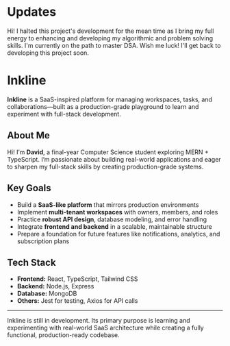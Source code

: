 # Updates
Hi! I halted this project's development for the mean time as I bring my full energy to enhancing and developing my algorithmic and problem solving skills. I'm currently on the path to master DSA. Wish me luck!
I'll get back to developing this project soon.

# Inkline

**Inkline** is a SaaS-inspired platform for managing workspaces, tasks, and collaborations—built as a production-grade playground to learn and experiment with full-stack development.  

## About Me

Hi! I’m **David**, a final-year Computer Science student exploring MERN + TypeScript.
I’m passionate about building real-world applications and eager to sharpen my full-stack skills by creating production-grade systems.

## Key Goals
- Build a **SaaS-like platform** that mirrors production environments  
- Implement **multi-tenant workspaces** with owners, members, and roles  
- Practice **robust API design**, database modeling, and error handling  
- Integrate **frontend and backend** in a scalable, maintainable structure  
- Prepare a foundation for future features like notifications, analytics, and subscription plans  

## Tech Stack
- **Frontend:** React, TypeScript, Tailwind CSS  
- **Backend:** Node.js, Express 
- **Database:** MongoDB  
- **Others:** Jest for testing, Axios for API calls  

---

Inkline is still in development. Its primary purpose is learning and experimenting with real-world SaaS architecture while creating a fully functional, production-ready codebase.
